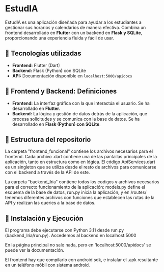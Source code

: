 # **EstudIA**  

EstudIA es una aplicación diseñada para ayudar a los estudiantes a gestionar sus horarios y calendarios de manera efectiva. Combina un frontend desarrollado en **Flutter** con un backend en **Flask y SQLite**, proporcionando una experiencia fluida y fácil de usar.  

## 🚀 Tecnologías utilizadas  
- **Frontend:** Flutter (Dart)  
- **Backend:** Flask (Python) con SQLite  
- **API:** Documentación disponible en `localhost:5000/apidocs`  

## 📌 Frontend y Backend: Definiciones  
- **Frontend:** La interfaz gráfica con la que interactúa el usuario. Se ha desarrollado en **Flutter**.  
- **Backend:** La lógica y gestión de datos detrás de la aplicación, que procesa solicitudes y se comunica con la base de datos. Se ha desarrollado en **Flask (Python) con SQLite**.  

## 📂 Estructura del repositorio  
La carpeta "frontend_funcional" contiene los archivos necesarios para el frontend. Cada archivo .dart contiene una de las pantallas principales de la aplicación, tanto en estructura como en lógica. El código ApiServices.dart es un singleton que se utiliza desde el resto de archivos para comunicarse con el backend a través de la API de este.

La carpeta "backend_Iria" contiene todos los codigos y archivos necesarios para el correcto funcionamiento de la aplicación: models.py define el esquema de la base de datos, run.py inicia la aplicación, y en /routes/ tenemos diferentes archivos con funciones que establecen las rutas de la API y realizan las queries a la base de datos.

## 🔧 Instalación y Ejecución  
El programa debe ejecutarse con Python 3.11 desde run.py (backend_Iria/run.py). Accedemos al backend en localhost:5000

En la página principal no sale nada, pero en 'localhost:5000/apidocs' se puede ver la documentación.


El frontend hay que compilarlo con android sdk, e instalar el .apk resultante en un teléfono móbil con sistema android.

